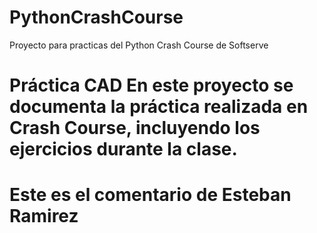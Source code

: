 # PythonCrashCourse
Proyecto para practicas del Python Crash Course de Softserve
# Práctica CAD En este proyecto se documenta la práctica realizada en Crash Course, incluyendo los ejercicios durante la clase.  
# Este es el comentario de Esteban Ramirez
